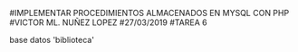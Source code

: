 #IMPLEMENTAR PROCEDIMIENTOS  ALMACENADOS EN MYSQL CON PHP
#VICTOR ML. NUÑEZ LOPEZ
#27/03/2019
#TAREA 6

base datos 'biblioteca'

